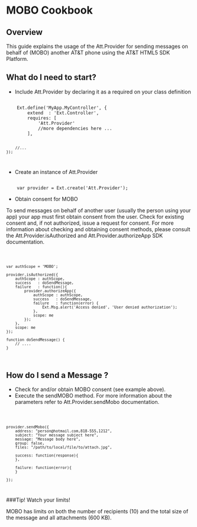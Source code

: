 MOBO Cookbook
===

Overview
---
This guide explains the usage of the Att.Provider for sending messages on behalf of (MOBO) another AT&T phone using the AT&T HTML5 SDK Platform.

What do I need to start?
---
- Include Att.Provider by declaring it as a required on your class definition  

<code>
    Ext.define('MyApp.MyController', {
        extend  : 'Ext.Controller',
        requires: [
            'Att.Provider'
            //more dependencies here ... 
        ],

        //...
    });
</code>

- Create an instance of Att.Provider

<code>    
    var provider = Ext.create('Att.Provider');
</code>

- Obtain consent for MOBO

To send messages on behalf of another user (usually the person using your app) your app must first obtain consent from the user. Check for existing
consent and, if not authorized, issue a request for consent. For more information about checking and obtaining consent methods, please consult the Att.Provider.isAuthorized and Att.Provider.authorizeApp SDK documentation.

<code>

	var authScope = 'MOBO';

    provider.isAuthorized({
        authScope : authScope,
        success   : doSendMessage,
        failure   : function(){
            provider.authorizeApp({
                authScope : authScope,
                success   : doSendMessage,
                failure   : function(error) {
                    Ext.Msg.alert('Access denied', 'User denied authorization');
                },
                scope: me
            });
        },
        scope: me
    });   

    function doSendMessage() {
    	// .... 
    }

</code>

How do I send a Message ?
---

- Check for and/or obtain MOBO consent (see example above).
- Execute the sendMOBO method. For more information about the parameters refer to Att.Provider.sendMobo documentation. 

<code>

	provider.sendMobo({
        address: "person@hotmail.com,818-555,1212",
        subject: "Your message subject here",
        message: "Message body here",
        group: false,
        files: "/path/to/local/file/to/attach.jpg", 

        success: function(response){
        },

        failure: function(error){
        }		

	});

</code>

###Tip! Watch your limits!

MOBO has limits on both the number of recipients (10) and the total size of the message and all attachments (600 KB). 

